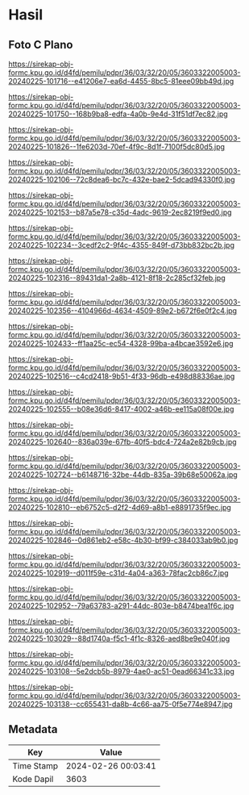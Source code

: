 # Hasil

## Foto C Plano

https://sirekap-obj-formc.kpu.go.id/d4fd/pemilu/pdpr/36/03/32/20/05/3603322005003-20240225-101716--e41206e7-ea6d-4455-8bc5-81eee09bb49d.jpg

https://sirekap-obj-formc.kpu.go.id/d4fd/pemilu/pdpr/36/03/32/20/05/3603322005003-20240225-101750--168b9ba8-edfa-4a0b-9e4d-31f51df7ec82.jpg

https://sirekap-obj-formc.kpu.go.id/d4fd/pemilu/pdpr/36/03/32/20/05/3603322005003-20240225-101826--1fe6203d-70ef-4f9c-8d1f-7100f5dc80d5.jpg

https://sirekap-obj-formc.kpu.go.id/d4fd/pemilu/pdpr/36/03/32/20/05/3603322005003-20240225-102106--72c8dea6-bc7c-432e-bae2-5dcad94330f0.jpg

https://sirekap-obj-formc.kpu.go.id/d4fd/pemilu/pdpr/36/03/32/20/05/3603322005003-20240225-102153--b87a5e78-c35d-4adc-9619-2ec8219f9ed0.jpg

https://sirekap-obj-formc.kpu.go.id/d4fd/pemilu/pdpr/36/03/32/20/05/3603322005003-20240225-102234--3cedf2c2-9f4c-4355-849f-d73bb832bc2b.jpg

https://sirekap-obj-formc.kpu.go.id/d4fd/pemilu/pdpr/36/03/32/20/05/3603322005003-20240225-102316--89431da1-2a8b-4121-8f18-2c285cf32feb.jpg

https://sirekap-obj-formc.kpu.go.id/d4fd/pemilu/pdpr/36/03/32/20/05/3603322005003-20240225-102356--4104966d-4634-4509-89e2-b672f6e0f2c4.jpg

https://sirekap-obj-formc.kpu.go.id/d4fd/pemilu/pdpr/36/03/32/20/05/3603322005003-20240225-102433--ff1aa25c-ec54-4328-99ba-a4bcae3592e6.jpg

https://sirekap-obj-formc.kpu.go.id/d4fd/pemilu/pdpr/36/03/32/20/05/3603322005003-20240225-102516--c4cd2418-9b51-4f33-96db-e498d88336ae.jpg

https://sirekap-obj-formc.kpu.go.id/d4fd/pemilu/pdpr/36/03/32/20/05/3603322005003-20240225-102555--b08e36d6-8417-4002-a46b-ee115a08f00e.jpg

https://sirekap-obj-formc.kpu.go.id/d4fd/pemilu/pdpr/36/03/32/20/05/3603322005003-20240225-102640--836a039e-67fb-40f5-bdc4-724a2e82b9cb.jpg

https://sirekap-obj-formc.kpu.go.id/d4fd/pemilu/pdpr/36/03/32/20/05/3603322005003-20240225-102724--b6148716-32be-44db-835a-39b68e50062a.jpg

https://sirekap-obj-formc.kpu.go.id/d4fd/pemilu/pdpr/36/03/32/20/05/3603322005003-20240225-102810--eb6752c5-d2f2-4d69-a8b1-e8891735f9ec.jpg

https://sirekap-obj-formc.kpu.go.id/d4fd/pemilu/pdpr/36/03/32/20/05/3603322005003-20240225-102846--0d861eb2-e58c-4b30-bf99-c384033ab9b0.jpg

https://sirekap-obj-formc.kpu.go.id/d4fd/pemilu/pdpr/36/03/32/20/05/3603322005003-20240225-102919--d011f59e-c31d-4a04-a363-78fac2cb86c7.jpg

https://sirekap-obj-formc.kpu.go.id/d4fd/pemilu/pdpr/36/03/32/20/05/3603322005003-20240225-102952--79a63783-a291-44dc-803e-b8474bea1f6c.jpg

https://sirekap-obj-formc.kpu.go.id/d4fd/pemilu/pdpr/36/03/32/20/05/3603322005003-20240225-103029--88d1740a-f5c1-4f1c-8326-aed8be9e040f.jpg

https://sirekap-obj-formc.kpu.go.id/d4fd/pemilu/pdpr/36/03/32/20/05/3603322005003-20240225-103108--5e2dcb5b-8979-4ae0-ac51-0ead66341c33.jpg

https://sirekap-obj-formc.kpu.go.id/d4fd/pemilu/pdpr/36/03/32/20/05/3603322005003-20240225-103138--cc655431-da8b-4c66-aa75-0f5e774e8947.jpg


## Metadata

| Key        | Value               |
| ---------- | ------------------- |
| Time Stamp | 2024-02-26 00:03:41 |
| Kode Dapil | 3603                |



